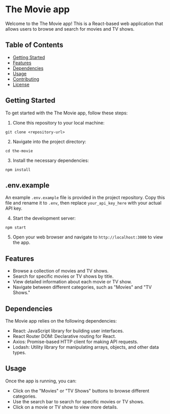 # The Movie app

Welcome to the The Movie app! This is a React-based web application that allows users to browse and search for movies and TV shows.

## Table of Contents

- [Getting Started](#getting-started)
- [Features](#features)
- [Dependencies](#dependencies)
- [Usage](#usage)
- [Contributing](#contributing)
- [License](#license)

## Getting Started

To get started with the The Movie app, follow these steps:

1. Clone this repository to your local machine:

```
git clone <repository-url>
```

2. Navigate into the project directory:

```
cd the-movie
```

3. Install the necessary dependencies:

```
npm install
```
## .env.example

An example `.env.example` file is provided in the project repository. Copy this file and rename it to `.env`, then replace `your_api_key_here` with your actual API key.

4. Start the development server:

```
npm start
```

5. Open your web browser and navigate to `http://localhost:3000` to view the app.

## Features

- Browse a collection of movies and TV shows.
- Search for specific movies or TV shows by title.
- View detailed information about each movie or TV show.
- Navigate between different categories, such as "Movies" and "TV Shows."

## Dependencies

The Movie app relies on the following dependencies:

- React: JavaScript library for building user interfaces.
- React Router DOM: Declarative routing for React.
- Axios: Promise-based HTTP client for making API requests.
- Lodash: Utility library for manipulating arrays, objects, and other data types.

## Usage

Once the app is running, you can:

- Click on the "Movies" or "TV Shows" buttons to browse different categories.
- Use the search bar to search for specific movies or TV shows.
- Click on a movie or TV show to view more details.

